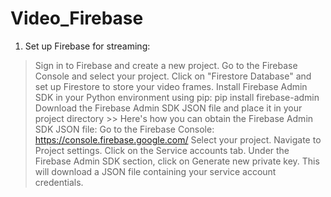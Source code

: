 # Video_Firebase

1. Set up Firebase for streaming:
>Sign in to Firebase and create a new project.
>Go to the Firebase Console and select your project.
>Click on "Firestore Database" and set up Firestore to store your video frames.
>Install Firebase Admin SDK in your Python environment using pip: pip install firebase-admin
>Download the Firebase Admin SDK JSON file and place it in your project directory 
        >> Here's how you can obtain the Firebase Admin SDK JSON file:
          Go to the Firebase Console: https://console.firebase.google.com/
          Select your project.
          Navigate to Project settings.
          Click on the Service accounts tab.
          Under the Firebase Admin SDK section, click on Generate new private key. This will download a JSON file containing your service account credentials.
